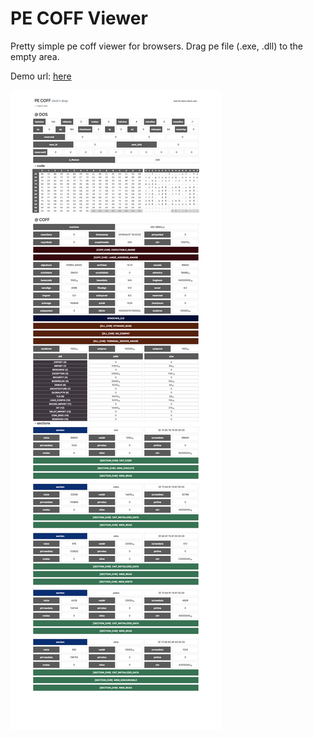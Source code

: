 PE COFF Viewer
================

Pretty simple pe coff viewer for browsers. Drag pe file (.exe, .dll) to the empty area. 

Demo url: [here](https://rawcdn.githack.com/co3moz/pe-coff-viewer/77b9a4c2e0a48868843674764df30aeb1daa32ff/src/index.html#demo)

![](docs/image.png)
